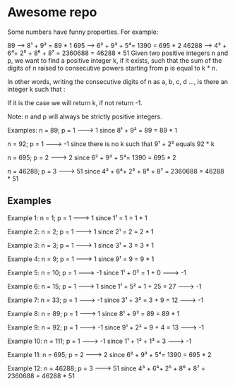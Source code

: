 # Awesome repo

Some numbers have funny properties. For example:

89 --> 8¹ + 9² = 89 * 1
695 --> 6² + 9³ + 5⁴= 1390 = 695 * 2
46288 --> 4³ + 6⁴+ 2⁵ + 8⁶ + 8⁷ = 2360688 = 46288 * 51
Given two positive integers n and p, we want to find a positive integer k, if it exists, such that the sum of the digits of n raised to consecutive powers starting from p is equal to k * n.

In other words, writing the consecutive digits of n as a, b, c, d ..., is there an integer k such that :


If it is the case we will return k, if not return -1.

Note: n and p will always be strictly positive integers.

Examples:
n = 89; p = 1 ---> 1 since 8¹ + 9² = 89 = 89 * 1

n = 92; p = 1 ---> -1 since there is no k such that 9¹ + 2² equals 92 * k

n = 695; p = 2 ---> 2 since 6² + 9³ + 5⁴= 1390 = 695 * 2

n = 46288; p = 3 ---> 51 since 4³ + 6⁴+ 2⁵ + 8⁶ + 8⁷ = 2360688 = 46288 * 51


## Examples

Example 1:
n = 1; p = 1 ---> 1 since 1¹ = 1 = 1 * 1

Example 2:
n = 2; p = 1 ---> 1 since 2¹ = 2 = 2 * 1

Example 3:
n = 3; p = 1 ---> 1 since 3¹ = 3 = 3 * 1

Example 4:
n = 9; p = 1 ---> 1 since 9¹ = 9 = 9 * 1

Example 5:
n = 10; p = 1 ---> -1 since 1¹ + 0² = 1 + 0 ---> -1

Example 6:
n = 15; p = 1 ---> 1 since 1¹ + 5² = 1 + 25 = 27 ---> -1

Example 7:
n = 33; p = 1 ---> -1 since 3¹ + 3² = 3 + 9 = 12 ---> -1

Example 8:
n = 89; p = 1 ---> 1 since 8¹ + 9² = 89 = 89 * 1

Example 9:
n = 92; p = 1 ---> -1 since 9¹ + 2² = 9 + 4 = 13 ---> -1

Example 10:
n = 111; p = 1 ---> -1 since 1¹ + 1² + 1³ = 3 ---> -1

Example 11:
n = 695; p = 2 ---> 2 since 6² + 9³ + 5⁴= 1390 = 695 * 2

Example 12:
n = 46288; p = 3 ---> 51 since 4³ + 6⁴+ 2⁵ + 8⁶ + 8⁷ = 2360688 = 46288 * 51